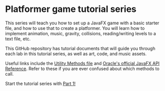 # Platformer game tutorial series
This series will teach you how to set up a JavaFX game with a basic starter file, and how to use that to create a platformer. You will learn how to implement animation, music, gravity, collisions, reading/writing levels to a text file, etc.

This GitHub repository has tutorial documents that will guide you through each lab in this tutorial series, as well as art, code, and music assets.

Useful links include the [Utility Methods file](utility.md) and [Oracle's official JavaFX API Reference](http://docs.oracle.com/javase/8/javafx/api/toc.htm). Refer to these if you are ever confused about which methods to call.

Start the tutorial series with [Part 1!](https://github.com/HarkerGameDevelopmentClub/Tutorial-Series-1-Resources/blob/master/Part1.md)
